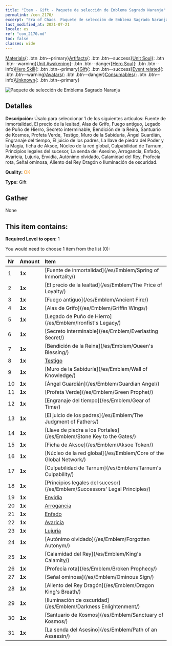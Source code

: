 ```yaml
---
title: "Item - Gift - Paquete de selección de Emblema Sagrado Naranja"
permalink: /con_2170/
excerpt: "Era of Chaos  Paquete de selección de Emblema Sagrado Naranja"
last_modified_at: 2021-07-21
locale: es
ref: "con_2170.md"
toc: false
classes: wide
---
```

 [Materials](/ItemsES/){: .btn .btn--primary}[Artifacts](/ItemsES/Artifacts/){: .btn .btn--success}[Unit Soul](/ItemsES/UnitSoul/){: .btn .btn--warning}[Unit Awakening](/ItemsES/UnitAwakening/){: .btn .btn--danger}[Hero Soul](/ItemsES/HeroSoul/){: .btn .btn--info}[Hero Skill](/ItemsES/HeroSkill/){: .btn .btn--primary}[Gift](/ItemsES/Gift/){: .btn .btn--success}[Event related](/ItemsES/Events/){: .btn .btn--warning}[Avatars](/ItemsES/Avatars/){: .btn .btn--danger}[Consumables](/ItemsES/Consumables/){: .btn .btn--info}[Unknown](/ItemsES/Unknown/){: .btn .btn--primary}

 ![Paquete de selección de Emblema Sagrado Naranja](/images/t/i_907416.png)

## Detalles
 **Descripción:** Úsalo para seleccionar 1 de los siguientes artículos: Fuente de inmortalidad, El precio de la lealtad, Alas de Grifo, Fuego antiguo, Legado de Puño de Hierro, Secreto interminable, Bendición de la Reina, Santuario de Kosmos, Profeta Verde, Testigo, Muro de la Sabiduría, Ángel Guardián, Engranaje del tiempo, El juicio de los padres, La llave de piedra del Poder y la Magia, ficha de Aksoe, Núcleo de la red global, Culpabilidad de Tarnum, Principios legales del sucesor, La senda del Asesino, Arrogancia, Enfado, Avaricia, Lujuria, Envidia, Autónimo olvidado, Calamidad del Rey, Profecía rota, Señal ominosa, Aliento del Rey Dragón o Iluminación de oscuridad.

 **Quality:** <span style="color: #FF8C00">OK</span>

 **Type:** Gift

## Gather

  None

## This item contains:

 **Required Level to open:** 1

 You would need to choose 1 item from the list (0):

  | Nr | Amount |     Item    |
  |:---|:-------|:------------|
  | 1 |  **1x** | [Fuente de inmortalidad](/es/Emblem/Spring of Immortality/) |  | 
  | 2 |  **1x** | [El precio de la lealtad](/es/Emblem/The Price of Loyalty/) |  | 
  | 3 |  **1x** | [Fuego antiguo](/es/Emblem/Ancient Fire/) |  | 
  | 4 |  **1x** | [Alas de Grifo](/es/Emblem/Griffin Wings/) |  | 
  | 5 |  **1x** | [Legado de Puño de Hierro](/es/Emblem/Ironfist's Legacy/) |  | 
  | 6 |  **1x** | [Secreto interminable](/es/Emblem/Everlasting Secret/) |  | 
  | 7 |  **1x** | [Bendición de la Reina](/es/Emblem/Queen's Blessing/) |  | 
  | 8 |  **1x** | [Testigo](/es/Emblem/Witness/) |  | 
  | 9 |  **1x** | [Muro de la Sabiduría](/es/Emblem/Wall of Knowledge/) |  | 
  | 10 |  **1x** | [Ángel Guardián](/es/Emblem/Guardian Angel/) |  | 
  | 11 |  **1x** | [Profeta Verde](/es/Emblem/Green Prophet/) |  | 
  | 12 |  **1x** | [Engranaje del tiempo](/es/Emblem/Gear of Time/) |  | 
  | 13 |  **1x** | [El juicio de los padres](/es/Emblem/The Judgment of Fathers/) |  | 
  | 14 |  **1x** | [Llave de piedra a los Portales](/es/Emblem/Stone Key to the Gates/) |  | 
  | 15 |  **1x** | [Ficha de Aksoe](/es/Emblem/Aksoe Token/) |  | 
  | 16 |  **1x** | [Núcleo de la red global](/es/Emblem/Core of the Global Network/) |  | 
  | 17 |  **1x** | [Culpabilidad de Tarnum](/es/Emblem/Tarnum's Culpability/) |  | 
  | 18 |  **1x** | [Principios legales del sucesor](/es/Emblem/Successors' Legal Principles/) |  | 
  | 19 |  **1x** | [Envidia](/es/Emblem/Jealousy/) |  | 
  | 20 |  **1x** | [Arrogancia](/es/Emblem/Arrogance/) |  | 
  | 21 |  **1x** | [Enfado](/es/Emblem/Anger/) |  | 
  | 22 |  **1x** | [Avaricia](/es/Emblem/Greed/) |  | 
  | 23 |  **1x** | [Lujuria](/es/Emblem/Lust/) |  | 
  | 24 |  **1x** | [Autónimo olvidado](/es/Emblem/Forgotten Autonym/) |  | 
  | 25 |  **1x** | [Calamidad del Rey](/es/Emblem/King's Calamity/) |  | 
  | 26 |  **1x** | [Profecía rota](/es/Emblem/Broken Prophecy/) |  | 
  | 27 |  **1x** | [Señal ominosa](/es/Emblem/Ominous Sign/) |  | 
  | 28 |  **1x** | [Aliento del Rey Dragón](/es/Emblem/Dragon King's Breath/) |  | 
  | 29 |  **1x** | [Iluminación de oscuridad](/es/Emblem/Darkness Enlightenment/) |  | 
  | 30 |  **1x** | [Santuario de Kosmos](/es/Emblem/Sanctuary of Kosmos/) |  | 
  | 31 |  **1x** | [La senda del Asesino](/es/Emblem/Path of an Assassin/) |  | 
